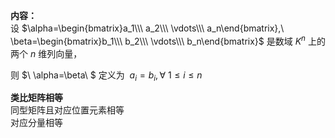 **内容：**  
设 $\alpha=\begin{bmatrix}a_1\\\ a_2\\\ \vdots\\\ a_n\end{bmatrix},\   
\beta=\begin{bmatrix}b_1\\\ b_2\\\ \vdots\\\ b_n\end{bmatrix}$ 是数域 $K^n$ 上的两个 $n$ 维列向量，  
  
则 $\ \alpha=\beta\ $ 定义为 $\ a_i=b_i,\forall\ 1\leq i\leq n$   
  
**类比矩阵相等**  
同型矩阵且对应位置元素相等  
对应分量相等  
